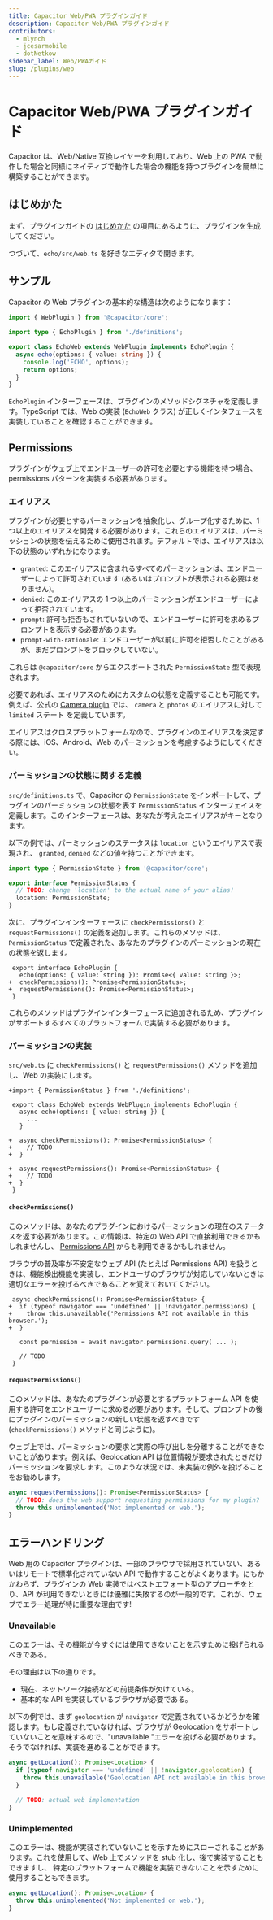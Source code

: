 ```yaml
---
title: Capacitor Web/PWA プラグインガイド
description: Capacitor Web/PWA プラグインガイド
contributors:
  - mlynch
  - jcesarmobile
  - dotNetkow
sidebar_label: Web/PWAガイド
slug: /plugins/web
---
```


# Capacitor Web/PWA プラグインガイド

Capacitor は、Web/Native 互換レイヤーを利用しており、Web 上の PWA で動作した場合と同様にネイティブで動作した場合の機能を持つプラグインを簡単に構築することができます。

## はじめかた

まず、プラグインガイドの [はじめかた](/docs/plugins/creating-plugins#plugin-generator) の項目にあるように、プラグインを生成してください。

つづいて、`echo/src/web.ts` を好きなエディタで開きます。

## サンプル

Capacitor の Web プラグインの基本的な構造は次のようになります：

```typescript
import { WebPlugin } from '@capacitor/core';

import type { EchoPlugin } from './definitions';

export class EchoWeb extends WebPlugin implements EchoPlugin {
  async echo(options: { value: string }) {
    console.log('ECHO', options);
    return options;
  }
}
```

`EchoPlugin` インターフェースは、プラグインのメソッドシグネチャを定義します。TypeScript では、Web の実装 (`EchoWeb` クラス) が正しくインタフェースを実装していることを確認することができます。

## Permissions

プラグインがウェブ上でエンドユーザーの許可を必要とする機能を持つ場合、permissions パターンを実装する必要があります。

### エイリアス

プラグインが必要とするパーミッションを抽象化し、グループ化するために、1 つ以上のエイリアスを開発する必要があります。これらのエイリアスは、パーミッションの状態を伝えるために使用されます。デフォルトでは、エイリアスは以下の状態のいずれかになります。

- `granted`: このエイリアスに含まれるすべてのパーミッションは、エンドユーザーによって許可されています (あるいはプロンプトが表示される必要はありません)。
- `denied`: このエイリアスの 1 つ以上のパーミッションがエンドユーザーによって拒否されています。
- `prompt`: 許可も拒否もされていないので、エンドユーザーに許可を求めるプロンプトを表示する必要があります。
- `prompt-with-rationale`: エンドユーザーが以前に許可を拒否したことがあるが、まだプロンプトをブロックしていない。

これらは `@capacitor/core` からエクスポートされた `PermissionState` 型で表現されます。

必要であれば、エイリアスのためにカスタムの状態を定義することも可能です。例えば、公式の [Camera plugin](/docs/apis/camera) では、 `camera` と `photos` のエイリアスに対して `limited` ステート を定義しています。

エイリアスはクロスプラットフォームなので、プラグインのエイリアスを決定する際には、iOS、Android、Web のパーミッションを考慮するようにしてください。

### パーミッションの状態に関する定義

`src/definitions.ts` で、Capacitor の `PermissionState` をインポートして、プラグインのパーミッションの状態を表す `PermissionStatus` インターフェイスを定義します。このインターフェースは、あなたが考えたエイリアスがキーとなります。

以下の例では、パーミッションのステータスは `location` というエイリアスで表現され、 `granted`, `denied` などの値を持つことができます。

```typescript
import type { PermissionState } from '@capacitor/core';

export interface PermissionStatus {
  // TODO: change 'location' to the actual name of your alias!
  location: PermissionState;
}
```

次に、プラグインインターフェースに `checkPermissions()` と `requestPermissions()` の定義を追加します。これらのメソッドは、 `PermissionStatus` で定義された、あなたのプラグインのパーミッションの現在の状態を返します。

```diff-typescript
 export interface EchoPlugin {
   echo(options: { value: string }): Promise<{ value: string }>;
+  checkPermissions(): Promise<PermissionStatus>;
+  requestPermissions(): Promise<PermissionStatus>;
 }
```

これらのメソッドはプラグインインターフェースに追加されるため、プラグインがサポートするすべてのプラットフォームで実装する必要があります。

### パーミッションの実装

`src/web.ts` に `checkPermissions()` と `requestPermissions()` メソッドを追加し、Web の実装にします。

```diff-typescript
+import { PermissionStatus } from './definitions';

 export class EchoWeb extends WebPlugin implements EchoPlugin {
   async echo(options: { value: string }) {
     ...
   }

+  async checkPermissions(): Promise<PermissionStatus> {
+    // TODO
+  }

+  async requestPermissions(): Promise<PermissionStatus> {
+    // TODO
+  }
 }
```

#### `checkPermissions()`

このメソッドは、あなたのプラグインにおけるパーミッションの現在のステータスを返す必要があります。この情報は、特定の Web API で直接利用できるかもしれませんし、 [Permissions API](https://developer.mozilla.org/en-US/docs/Web/API/Permissions_API) からも利用できるかもしれません。

ブラウザの普及率が不安定なウェブ API (たとえば Permissions API) を扱うときは、機能検出機能を実装し、エンドユーザのブラウザが対応していないときは適切なエラーを投げるべきであることを覚えておいてください。

```diff-typescript
 async checkPermissions(): Promise<PermissionStatus> {
+  if (typeof navigator === 'undefined' || !navigator.permissions) {
+    throw this.unavailable('Permissions API not available in this browser.');
+  }

   const permission = await navigator.permissions.query( ... );

   // TODO
 }
```

#### `requestPermissions()`

このメソッドは、あなたのプラグインが必要とするプラットフォーム API を使用する許可をエンドユーザーに求める必要があります。そして、プロンプトの後にプラグインのパーミッションの新しい状態を返すべきです (`checkPermissions()` メソッドと同じように)。

ウェブ上では、パーミッションの要求と実際の呼び出しを分離することができないことがあります。例えば、Geolocation API は位置情報が要求されたときだけパーミッションを要求します。このような状況では、未実装の例外を投げることをお勧めします。

```typescript
async requestPermissions(): Promise<PermissionStatus> {
  // TODO: does the web support requesting permissions for my plugin?
  throw this.unimplemented('Not implemented on web.');
}
```

## エラーハンドリング

Web 用の Capacitor プラグインは、一部のブラウザで採用されていない、あるいはリモートで標準化されていない API で動作することがよくあります。にもかかわらず、プラグインの Web 実装ではベストエフォート型のアプローチをとり、API が利用できないときには優雅に失敗するのが一般的です。これが、ウェブでエラー処理が特に重要な理由です!

### Unavailable

このエラーは、その機能が今すぐには使用できないことを示すために投げられるべきである。

その理由は以下の通りです。

- 現在、ネットワーク接続などの前提条件が欠けている。
- 基本的な API を実装しているブラウザが必要である。

以下の例では、まず `geolocation` が `navigator` で定義されているかどうかを確認します。もし定義されていなければ、ブラウザが Geolocation をサポートしていないことを意味するので、"unavailable "エラーを投げる必要があります。そうでなければ、実装を進めることができます。

```typescript
async getLocation(): Promise<Location> {
  if (typeof navigator === 'undefined' || !navigator.geolocation) {
    throw this.unavailable('Geolocation API not available in this browser.');
  }

  // TODO: actual web implementation
}

```

### Unimplemented

このエラーは、機能が実装されていないことを示すためにスローされることがあります。これを使用して、Web 上でメソッドを stub 化し、後で実装することもできますし、 特定のプラットフォームで機能を実装できないことを示すために使用することもできます。

```typescript
async getLocation(): Promise<Location> {
  throw this.unimplemented('Not implemented on web.');
}
```
